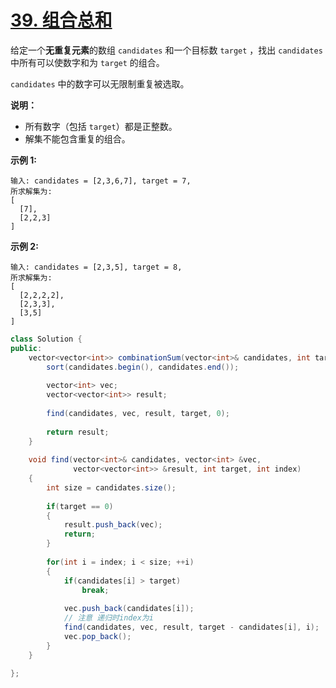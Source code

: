 # [39. 组合总和](https://leetcode-cn.com/problems/combination-sum/)

给定一个**无重复元素**的数组 `candidates` 和一个目标数 `target` ，找出 `candidates` 中所有可以使数字和为 `target` 的组合。

`candidates` 中的数字可以无限制重复被选取。

**说明：**

- 所有数字（包括 `target`）都是正整数。
- 解集不能包含重复的组合。 

**示例 1:**

```
输入: candidates = [2,3,6,7], target = 7,
所求解集为:
[
  [7],
  [2,2,3]
]
```

**示例 2:**

```
输入: candidates = [2,3,5], target = 8,
所求解集为:
[
  [2,2,2,2],
  [2,3,3],
  [3,5]
]
```



```java
class Solution {
public:
    vector<vector<int>> combinationSum(vector<int>& candidates, int target) {
        sort(candidates.begin(), candidates.end());
        
        vector<int> vec;
        vector<vector<int>> result;
        
        find(candidates, vec, result, target, 0);
        
        return result;
    }
    
    void find(vector<int>& candidates, vector<int> &vec, 
              vector<vector<int>> &result, int target, int index)
    {
        int size = candidates.size();
        
        if(target == 0)
        {
            result.push_back(vec);
            return;
        }
        
        for(int i = index; i < size; ++i)
        {
            if(candidates[i] > target)
                break;
            
            vec.push_back(candidates[i]);
            // 注意 递归时index为i
            find(candidates, vec, result, target - candidates[i], i);
            vec.pop_back();
        }
    }
    
};
```

